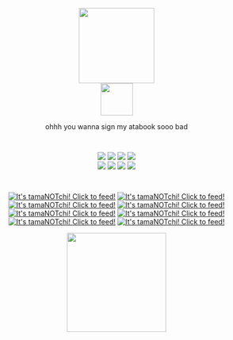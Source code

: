 <p align="center">
  <img src="https://i.postimg.cc/sxFsJfzC/2ily.gif" height="152"> <br>
    <img src="https://spotify-github-profile.kittinanx.com/api/view?uid=t347n58tjvzwmecnsr68wrdy9&cover_image=true&theme=natemoo-re&show_offline=true&background_color=242c31&interchange=true&bar_color=b7be9c&bar_color_cover=false)](https://github.com/kittinan/spotify-github-profile" height="65">
</p>


<p align="center"> ohhh you wanna sign my atabook sooo bad </p>

  <p align="center">
  <img src="https://i.postimg.cc/yNYR9HXY/green_chain.gif" height="15"> </p> 
  
  <p align="center">
  <img src="https://i.postimg.cc/LhF4fxrk/tumblr_8db257366fc8585c17164cf803edc194_f6b6de09_100.jpg"/> <img src="https://64.media.tumblr.com/cd0b1c61e445ef1769ec10ea44d4a5b9/5dae19f76b7ce58c-0e/s100x200/804a79d22144b7c6bd13a46edf4b837377b3b66d.pnj"/> <img src="https://i.postimg.cc/MZ4DKqTh/c4cf9a49.png"/> <img src="https://i.postimg.cc/W42cHwtj/thebread-5.gif"/> <br>
   <img src="https://i.postimg.cc/Rhrn6F6c/image.png"/> <img src="https://i.postimg.cc/W3sMmnPv/tumblr_844652d1cf8d2c0fab25d6dd0c199452_e713bd7f_100.jpg">  <img src="https://i.postimg.cc/gc6cR4ZB/garfpenis-5.gif"/> <img src="https://64.media.tumblr.com/983e3e3c2b5c5b064c7580ee31c91127/4d145cf7f7f9b7d3-92/s100x200/e3bd094e43ae7c020712a53d15d04d0974f5f214.gifv"/> <br>
  
  </p>
   
  <p align="center">
  <img src="https://i.postimg.cc/yNYR9HXY/green_chain.gif" height="15"> </p> 

  <p align="center"> 
<a href="https://tamanotchi.world/9158c"><img src="https://tamanotchi.world/i/9158" alt="It's tamaNOTchi! Click to feed!"></a> <a href="https://tamanotchi.world/9231c"><img src="https://tamanotchi.world/i/9231" alt="It's tamaNOTchi! Click to feed!"></a> <a href="https://tamanotchi.world/9285c"><img src="https://tamanotchi.world/i/9285" alt="It's tamaNOTchi! Click to feed!"></a> <a href="https://tamanotchi.world/9363c"><img src="https://tamanotchi.world/i/9363" alt="It's tamaNOTchi! Click to feed!"></a> <a href="https://tamanotchi.world/9553c"><img src="https://tamanotchi.world/i/9553" alt="It's tamaNOTchi! Click to feed!"></a> <a href="https://tamanotchi.world/22909c"><img src="https://tamanotchi.world/i/22909" alt="It's tamaNOTchi! Click to feed!"></a> <a href="https://tamanotchi.world/22931c"><img src="https://tamanotchi.world/i/22931" alt="It's tamaNOTchi! Click to feed!"></a> <a href="https://tamanotchi.world/22936c"><img src="https://tamanotchi.world/i/22936" alt="It's tamaNOTchi! Click to feed!"></a>
  </p> 

  <p align="center">
  <img src="https://i.postimg.cc/WbZZgxSL/wlc.png" height="200">
  </p>


